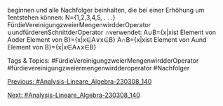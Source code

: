 beginnen und alle Nachfolger beinhalten, die bei einer Erhöhung um 1entstehen können:
N={1,2,3,4,5, . . .}
FürdieVereinigungzweierMengenwirdderOperator ∪undfürderenSchnittderOperator ∩verwendet:
A∪B={x|xist Element von Aoder Element von B}={x|x∈A∨x∈B}
A∩B={x|xist Element von Aund Element von B}={x|x∈A∧x∈B}

   Tags & Topics:
   #FürdieVereinigungzweierMengenwirdderOperator
   #fürdievereinigungzweiermengenwirdderoperator
   #Nachfolger

[Previous: #Analysis-Lineare_Algebra-230308_140](Analysis-Lineare_Algebra-230308_140.md)

[Next: #Analysis-Lineare_Algebra-230308_140](Analysis-Lineare_Algebra-230308_140.md)